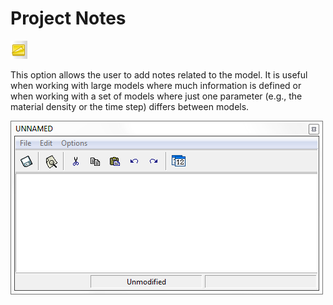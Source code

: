 # Project Notes

![The "Project Notes" icon](img/pre_notes.png)

This option allows the user to add notes related to the model. It is useful when working with large
models where much information is defined or when working with a set of models where just one
parameter (e.g., the material density or the time step) differs between models.

![](img/p4_notes.png)